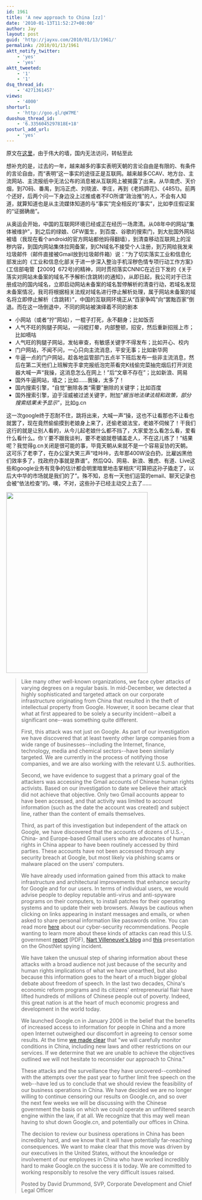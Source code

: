 ```yaml
---
id: 1961
title: 'A new approach to China [zz]'
date: '2010-01-13T11:52:27+08:00'
author: Jay
layout: post
guid: 'http://jayxu.com/2010/01/13/1961/'
permalink: /2010/01/13/1961
aktt_notify_twitter:
    - 'yes'
    - 'yes'
aktt_tweeted:
    - '1'
    - '1'
dsq_thread_id:
    - '4271361457'
views:
    - '4000'
shorturl:
    - 'http://goo.gl/qW7ME'
duoshuo_thread_id:
    - '6.3356045297818E+18'
posturl_add_url:
    - 'yes'
---
```


原文在<a href="https://googleblog.blogspot.com/2010/01/new-approach-to-china.html" target="_blank">这里</a>，由于伟大的墙，国内无法访问，转帖至此

想补充的是，过去的一年，越来越多的事实表明天朝的言论自由是有限的、有条件的言论自由，而“表明”这一事实的途径正是互联网。越来越多CCAV、地方台、主流网站、主流报纸中无法公布的消息被从互联网上被揭露了出来。从华南虎、天价烟，到70码、番禺，到冯正虎、刘晓波、李庄，再到《老妈蹄花》、《4851》。前两个还好，后两个问一下身边没上过推或者不FO所谓“政治推”的人，不会有人知道，就算知道也是从主流媒体知道的与“事实”完全相反的“事实”，比如李庄假证案的“证据确凿”。

从奥运会开始，中国的互联网环境已经或正在经历一场肃清。从08年中的网站“集体被维护”，到之后的绿娘、GFW蛋生，到百度、谷歌的搜索门，到大批国外网站被墙（我现在看个android的官方网站都他妈得翻墙），到清查移动互联网上的淫秽内容，到国内网站集体拉网备案，到CN域名不接受个人注册，到万网给我发来垃圾邮件（邮件直接被Gmail放到垃圾邮件箱）说：“为了切实落实工业和信息化部发出的《工业和信息化部关于进一步深入整治手机淫秽色情专项行动工作方案》(工信部电管【2009】672号)的精神，同时贯彻落实CNNIC在近日下发的《关于落实对网站未备案的域名不予解析(含跳转)的通知》，从即日起，我公司对于已注册成功的国内域名，立即启动网站未备案的域名暂停解析的清查行动，若域名发现未备案情况，我司将根据相关法规对域名进行停止解析处理，属于网站未备案的域名将立即停止解析（含跳转）”，中国的互联网环境正从“百家争鸣”向“罢黜百家”倒退。而在这一场倒退中，不同的网站被演绎着不同的剧本
<ul>
	<li>小网站（或者“拧”网站），一棍子打死，永不翻身；比如饭否</li>
	<li>人气不旺的狗腿子网站，一闷棍打晕，内部整顿，招安，然后重新招摇上市；比如嘀咕</li>
	<li>人气旺的狗腿子网站，发帖审查，有敏感关键字不得发布；比如开心、校内</li>
	<li>门户网站，不闻不问，一心只向主流消息，平安无事；比如新华网</li>
	<li>牛逼一点的门户网站，趁各地监管部门五点半下班后发布一些非主流消息，然后在第二天他们上班解完手拿完报纸泡完茶看完K线偷完菜抽完烟后打开浏览器大喊一声“我操，这消息怎么在网上！”后“文章不存在”；比如新浪、网易</li>
	<li>国外牛逼网站，墙之；比如……我操，太多了！</li>
	<li>国内搜索引擎，“自觉”删除各类“需要”删除的关键字；比如百度</li>
	<li>国外搜索引擎，迫于淫威被过滤关键字，附加“<em>据当地法律法规和政策，部分搜索结果未予显示</em>”，比如g.cn</li>
</ul>
这一次google终于忍耐不住，跳将出来，大喊一声“操，这也不让看那也不让看也就罢了，现在竟然偷偷摸到老娘身上来了，还偷老娘法宝，老娘不伺候了！干我们这行的就是让别人看的，从今儿起老娘什么都不挡了，大家爱怎么看怎么看，爱看什么看什么。你丫要不跟我谈判，要不老娘就卷铺盖走人，不在这儿练了！”结果呢？我觉得g.cn关闭是很可能的事，毕竟天朝从来就不是一个容易妥协的天朝。这可乐了老李了，在办公室大笑三声“哇咔咔，去年那400W没白扔，比雇凶黑他们效率多了，找政府办事就是靠谱”。然后QQ、网易、新浪、雅虎、有道、Live这些和google业务有竞争的估计都会明里暗里地击掌相庆“可算把这孙子撬走了，以后大中华的市场就是我们的了”。殊不知，总有一天他们运营的email、聊天记录也会被“依法检查”的。噢，不对，这些孙子已经主动交上去了……

<a href="http://jayxu.com/log/wp-content/uploads/2010/01/large_phpLFuQYX..jpg"><img class="alignnone size-medium wp-image-1965" title="large_phpLFuQYX." src="http://jayxu.com/log/wp-content/uploads/2010/01/large_phpLFuQYX..jpg" alt="" width="376" height="480" /></a>
<blockquote>Like many other well-known organizations, we face cyber attacks of varying degrees on a regular basis. In mid-December, we detected a highly sophisticated and targeted attack on our corporate infrastructure originating from China that resulted in the theft of intellectual property from Google. However, it soon became clear that what at first appeared to be solely a security incident--albeit a significant one--was something quite different.

First, this attack was not just on Google. As part of our investigation we have discovered that at least twenty other large companies from a wide range of businesses--including the Internet, finance, technology, media and chemical sectors--have been similarly targeted. We are currently in the process of notifying those companies, and we are also working with the relevant U.S. authorities.

Second, we have evidence to suggest that a primary goal of the attackers was accessing the Gmail accounts of Chinese human rights activists. Based on our investigation to date we believe their attack did not achieve that objective. Only two Gmail accounts appear to have been accessed, and that activity was limited to account information (such as the date the account was created) and subject line, rather than the content of emails themselves.

Third, as part of this investigation but independent of the attack on Google, we have discovered that the accounts of dozens of U.S.-, China- and Europe-based Gmail users who are advocates of human rights in China appear to have been routinely accessed by third parties. These accounts have not been accessed through any security breach at Google, but most likely via phishing scams or malware placed on the users' computers.

We have already used information gained from this attack to make infrastructure and architectural improvements that enhance security for Google and for our users. In terms of individual users, we would advise people to deploy reputable anti-virus and anti-spyware programs on their computers, to install patches for their operating systems and to update their web browsers. Always be cautious when clicking on links appearing in instant messages and emails, or when asked to share personal information like passwords online. You can read more <a href="http://googleblog.blogspot.com/2009/11/next-steps-in-cyber-security-awareness.html">here</a> about our cyber-security recommendations. People wanting to learn more about these kinds of attacks can read this U.S. government <a href="http://www.uscc.gov/researchpapers/2009/NorthropGrumman_PRC_Cyber_Paper_FINAL_Approved%20Report_16Oct2009.pdf">report</a> (PDF), <a href="http://www.nartv.org/">Nart Villeneuve's blog</a> and <a href="http://www.scribd.com/doc/13731776/Tracking-GhostNet-Investigating-a-Cyber-Espionage-Network">this</a> presentation on the GhostNet spying incident.

We have taken the unusual step of sharing information about these attacks with a broad audience not just because of the security and human rights implications of what we have unearthed, but also because this information goes to the heart of a much bigger global debate about freedom of speech. In the last two decades, China's economic reform programs and its citizens' entrepreneurial flair have lifted hundreds of millions of Chinese people out of poverty. Indeed, this great nation is at the heart of much economic progress and development in the world today.

We launched Google.cn in January 2006 in the belief that the benefits of increased access to information for people in China and a more open Internet outweighed our discomfort in agreeing to censor some results. At the time <a href="https://googleblog.blogspot.com/2006/02/testimony-internet-in-china.html">we made clear</a> that "we will carefully monitor conditions in China, including new laws and other restrictions on our services. If we determine that we are unable to achieve the objectives outlined we will not hesitate to reconsider our approach to China."

These attacks and the surveillance they have uncovered--combined with the attempts over the past year to further limit free speech on the web--have led us to conclude that we should review the feasibility of our business operations in China. We have decided we are no longer willing to continue censoring our results on Google.cn, and so over the next few weeks we will be discussing with the Chinese government the basis on which we could operate an unfiltered search engine within the law, if at all. We recognize that this may well mean having to shut down Google.cn, and potentially our offices in China.

The decision to review our business operations in China has been incredibly hard, and we know that it will have potentially far-reaching consequences. We want to make clear that this move was driven by our executives in the United States, without the knowledge or involvement of our employees in China who have worked incredibly hard to make Google.cn the success it is today. We are committed to working responsibly to resolve the very difficult issues raised.

<span class="byline-author">Posted by David Drummond, SVP, Corporate Development and Chief Legal Officer</span></blockquote>